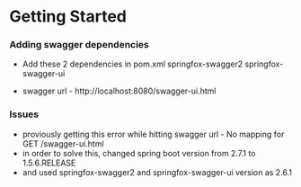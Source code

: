 # Getting Started

### Adding swagger dependencies

* Add these 2 dependencies in pom.xml
springfox-swagger2
springfox-swagger-ui

* swagger url - http://localhost:8080/swagger-ui.html

### Issues
* proviously getting this error while hitting swagger url - No mapping for GET /swagger-ui.html
* in order to solve this, changed spring boot version from 2.7.1 to 1.5.6.RELEASE
* and used springfox-swagger2 and springfox-swagger-ui version as 2.6.1  
